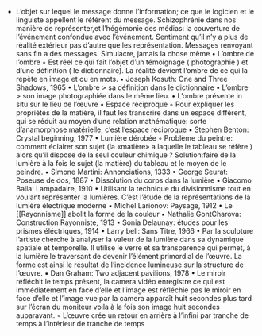 - L’objet sur lequel le message donne l’information; ce que le logicien et le linguiste appellent le référent du message.
  Schizophrénie dans nos manière de représenter,et l’hégémonie des médias: la couverture de l’événement confondue avec l’événement. Sentiment qu’il n’y a plus de réalité extérieur pas d’autre que les représentation. Messages renvoyant sans fin a des messages. Simulacre, jamais la chose même 
      • L’ombre de l’ombre
          ◦ Est réel ce qui fait l’objet d’un témoignage ( photographie ) et d’une définition ( le dictionnaire). La réalité devient l’ombre de ce qui la répète en image et ou en mots.
              ▪ Joseph Kosuth: One and Three Shadows, 1965
                  • L’ombre > sa définition dans le dictionnaire
                  • L’ombre > son image photographiée dans le même lieu.
                  • L’ombre présente in situ sur le lieu de l’œuvre 
      • Espace réciproque
          ◦ Pour expliquer les propriétés de la matière, il faut les transcrire dans un espace différent, qui se réduit au moyen d’une relation mathématique: sorte d’anamorphose matérielle, c’est l’espace réciproque
              ▪ Stephen Benton: Crystal beginning, 1977
      • Lumière dérobée 
          ◦ Problème du peintre: comment éclairer son sujet (la «matière» a laquelle le tableau se réfère ) alors qu’il dispose de la seul couleur chimique ? Solution:faire de la lumière à la fois le sujet (la matière) du tableau et le moyen de le peindre.
              ▪ Simone Martini: Annonciations, 1333
              ▪ George Seurat: Poseuse de dos, 1887
                  • Dissolution du corps dans la lumière 
              ▪ Giacomo Balla: Lampadaire, 1910
                  • Utilisant la technique du divisionnisme tout en voulant représenter la lumières. C’est l’étude de la représentations de la lumière électrique moderne
              ▪ Michel Larionov: Paysage, 1912
                  • Le [[Rayonnisme]] abolit la forme de la couleur 
              ▪ Nathalie GontCharova: Construction Rayonniste, 1913
              ▪ Sonia Delaunay: études pour les prismes éléctriques, 1914
              ▪ Larry bell: Sans Titre, 1966 
                  • Par la sculpture l’artiste cherche à analyser la valeur de la lumière dans sa dynamique spatiale et temporelle. Il utilise le verre et sa transparence qui permet, à la lumière le traversant de devenir l’élément primordial de l’œuvre. La forme est ainsi le résultat de l’incidence lumineuse sur la structure de l’œuvre.
              ▪ Dan Graham: Two adjacent pavilions, 1978
                  • Le miroir réfléchit le temps présent, la camera vidéo enregistre ce qui est immédiatement en face d’elle et l’image est réfléchie pas le miroir en face d’elle et l’image vue par la camera apparaît huit secondes plus tard sur l’écran du moniteur voila à la fois son image huit secondes auparavant.
                      ◦ L’œuvre crée un retour en arrière à l’infini par tranche de temps à l’intérieur de tranche de temps